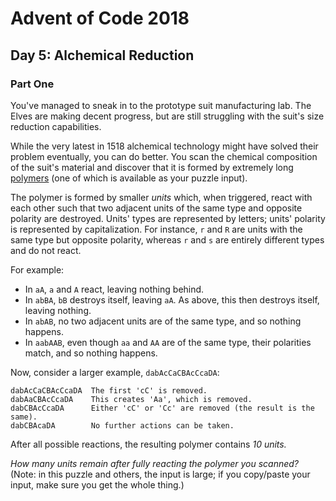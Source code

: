 # Advent of Code 2018

## Day 5: Alchemical Reduction

### Part One

You've managed to sneak in to the prototype suit manufacturing lab.  The Elves
are making decent progress, but are still struggling with the suit's size
reduction capabilities.

While the very latest in 1518 alchemical technology might have solved their
problem eventually, you can do better.  You scan the chemical composition of the
suit's material and discover that it is formed by extremely long [polymers][1] (one
of which is available as your puzzle input).

[1]: https://en.wikipedia.org/wiki/Polymer

The polymer is formed by smaller *units* which, when triggered, react with each
other such that two adjacent units of the same type and opposite polarity are
destroyed.  Units' types are represented by letters; units' polarity is
represented by capitalization.  For instance, `r` and `R` are units with the
same type but opposite polarity, whereas `r` and `s` are entirely different
types and do not react.

For example:

- In `aA`, `a` and `A` react, leaving nothing behind.
- In `abBA`, `bB` destroys itself, leaving `aA`.  As above, this then destroys
  itself, leaving nothing.
- In `abAB`, no two adjacent units are of the same type, and so nothing
  happens.
- In `aabAAB`, even though `aa` and `AA` are of the same type, their polarities
  match, and so nothing happens.

Now, consider a larger example, `dabAcCaCBAcCcaDA`:

```
dabAcCaCBAcCcaDA  The first 'cC' is removed.
dabAaCBAcCcaDA    This creates 'Aa', which is removed.
dabCBAcCcaDA      Either 'cC' or 'Cc' are removed (the result is the same).
dabCBAcaDA        No further actions can be taken.
```

After all possible reactions, the resulting polymer contains *10 units.*

*How many units remain after fully reacting the polymer you scanned?*  (Note: in
this puzzle and others, the input is large; if you copy/paste your input, make
sure you get the whole thing.)
